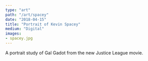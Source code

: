 ```yaml
---
type: "art"
path: "/art/spacey"
date: "2018-04-15"
title: "Portrait of Kevin Spacey"
medium: "Digital"
images:
- spacey.jpg
---
```


A portrait study of Gal Gadot from the new Justice League movie.